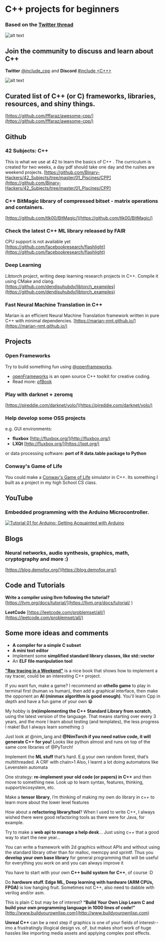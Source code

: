 # C++ projects for beginners

### Based on the [Twitter thread](https://twitter.com/suzatweet/status/1080265246701277186)
 
![alt text](images/cpp.png)



## Join the community to discuss and learn about C++ 
**Twitter** [@include_cpp](https://twitter.com/include_cpp) and **Discord** [#include <C++>](https://discordapp.com/invite/ZPErMGW)

![alt text](images/include.png)



## Curated list of C++ (or C) frameworks, libraries, resources, and shiny things.
[https://github.com/fffaraz/awesome-cpp/](https://github.com/fffaraz/awesome-cpp/)



## Github

### 42 Subjects: C++
This is what we use at 42 to learn the basics of C++ . The curriculum is created for two weeks, a day pdf should take one day and the rushes are weekend projects.
[https://github.com/Binary-Hackers/42_Subjects/tree/master/01_Piscines/CPP](https://github.com/Binary-Hackers/42_Subjects/tree/master/01_Piscines/CPP)

### C++ BitMagic library of compressed bitset - matrix operations and containers.
[https://github.com/tlk00/BitMagic/](https://github.com/tlk00/BitMagic/)

### Check the latest C++ ML library released by FAIR
CPU support is not available yet
[https://github.com/facebookresearch/flashlight](https://github.com/facebookresearch/flashlight)

### Deep Learning
Libtorch project, writing deep learning research projects in C++. Compile it using CMake and clang.
[https://github.com/dendisuhubdy/libtorch_examples](https://github.com/dendisuhubdy/libtorch_examples)

### Fast Neural Machine Translation in C++
Marian is an efficient Neural Machine Translation framework written in pure C++ with minimal dependencies. 
[https://marian-nmt.github.io/](https://marian-nmt.github.io/)



## Projects

### Open Frameworks
Try to build something fun using [@openframeworks](https://twitter.com/openframeworks).

- [openFrameworks](https://openframeworks.cc/) is an open source C++ toolkit for creative coding.
- Read more: [ofBook](https://openframeworks.cc/ofBook/chapters/foreword.html)

### Play with darknet + zeromq
[https://pjreddie.com/darknet/yolo/](https://pjreddie.com/darknet/yolo/) 

### Help develop some OSS projects
e.g. GUI environments:

- **fluxbox** [http://fluxbox.org/](http://fluxbox.org/)
- **LXQt** [http://fluxbox.org/](https://lxqt.org/) 

or data processing software:
**port of R data.table package to Python**

### Conway's Game of Life
You could make a [Conway's Game of Life](https://en.wikipedia.org/wiki/Conway%27s_Game_of_Life) simulator in C++. Its something I built as a project in my high School CS class.



## YouTube

### Embedded programming with the Arduino Microcontroller.

[![Tutorial 01 for Arduino: Getting Acquainted with Arduino](http://img.youtube.com/vi/fCxzA9_kg6s/0.jpg)](https://www.youtube.com/watch?v=fCxzA9_kg6s "Tutorial 01 for Arduino: Getting Acquainted with Arduino")



## Blogs

### Neural networks, audio synthesis, graphics, math, cryptography and more :)
[https://blog.demofox.org/](https://blog.demofox.org/)



## Code and Tutorials

**Write a compiler using llvm following the tutorial?** 
[https://llvm.org/docs/tutorial/](https://llvm.org/docs/tutorial/ )

**LeetCode** 
[https://leetcode.com/problemset/all/](https://leetcode.com/problemset/all/)

## Some more ideas and comments

- **A compiler for a simple C subset**
- **A mini text editor**
- Implement some **simplified standard library classes, like std::vector**
- An **ELF file manipulation tool**

[**"Ray tracing in a Weekend"**](http://www.realtimerendering.com/raytracing/) is a nice book that shows how to implement a ray tracer, could be an interesting C++ project.

If you want fun, make a game? I recommend an **othello game** to play in terminal first (human vs human), then add a graphical interface, then make the opponent an **AI (minmax algorithm is good enough)**. You'll learn Cpp  in depth and have a fun game of your own 😁

My hobby is **(re)implementing the C++ Standard Library from scratch**, using the latest version of the language. That means starting over every 3 years, and the more I learn about testing (and templates), the less progress I make! But I always learn something :)

Just look at @nim_lang and **@NimTorch if you need native code, it will generate C++ for you!** Looks like python almost and runs on top of the same core libraries of @PyTorch!

Implement the **ML stuff** that’s hard.
E.g your own random forest, that’s multithreaded. A CRF with chain>1
Also, I learnt a lot doing automatons like Levenstein automata

One strategy: **re-implement your old code (or papers) in C++** and then move to something new. Look up to learn syntax, features, thinking, support/ecosystem, etc.

Make a **tensor library**, I’m thinking of making my own do library in c++ to learn more about the lower level features

How about a **refactoring library/tool**? When I used to write C++, I always wished there were good refactoring tools as there were for Java, for example.

Try to make a **web api to manage a help desk**... Just using c++ that a good way to start the new year...

You can write a framework with 2d graphics without APIs and without using the standard library other than for malloc, memcpy and sprintf. Thus you **develop your own base library** for general programming that will be useful for everything you work on and you can always improve it

You have to start with your own **C++ build system for C++**, of course :D

Do **hardware stuff. Edge ML, Deep learning with hardware (ARM CPUs, FPGA)** is low hanging fruit. Sometimes not C++, also need to dabble with verilog and/or asm.

This is plain C but may be of interest? **“Build Your Own Lisp Learn C and build your own programming language in 1000 lines of code!”** [http://www.buildyourownlisp.com](http://www.buildyourownlisp.com)

**Unreal C++** can be a next step if graphics is one of your fields of interest--imo a frustratingly illogical design vs. oF, but makes short work of huge hassles like importing media assets and applying complex post effects.
